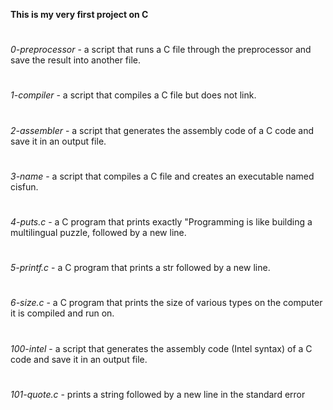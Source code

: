 **This is my very first project on C**
#
*0-preprocessor* -  a script that runs a C file through the preprocessor and save the result into another file.
#
*1-compiler* - a script that compiles a C file but does not link.
#
*2-assembler* -  a script that generates the assembly code of a C code and save it in an output file.
#
*3-name* -  a script that compiles a C file and creates an executable named cisfun.
#
*4-puts.c* - a C program that prints exactly "Programming is like building a multilingual puzzle, followed by a new line.
#
*5-printf.c* - a C program that prints a str followed by a new line.
#
*6-size.c* -  a C program that prints the size of various types on the computer it is compiled and run on.
#
*100-intel* -  a script that generates the assembly code (Intel syntax) of a C code and save it in an output file.
#
*101-quote.c* - prints a string followed by a new line in the standard error
